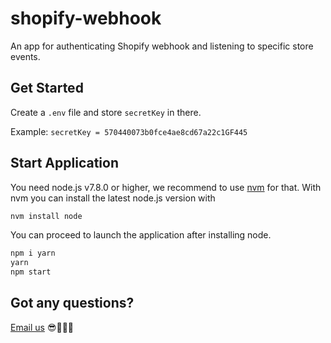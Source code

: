 # shopify-webhook

An app for authenticating Shopify webhook and listening to specific store events.

## Get Started

Create a `.env` file and store `secretKey` in there.

Example: `secretKey = 570440073b0fce4ae8cd67a22c1GF445`

## Start Application

You need node.js v7.8.0 or higher, we recommend to use [nvm](https://github.com/creationix/nvm) for that. With nvm you can install the latest node.js version with

```bash
nvm install node
```

You can proceed to launch the application after installing node.

```bash
npm i yarn
yarn
npm start
```

## Got any questions?

[Email us](mailto:apiteam@macromade.com) 😎🤖👾👻